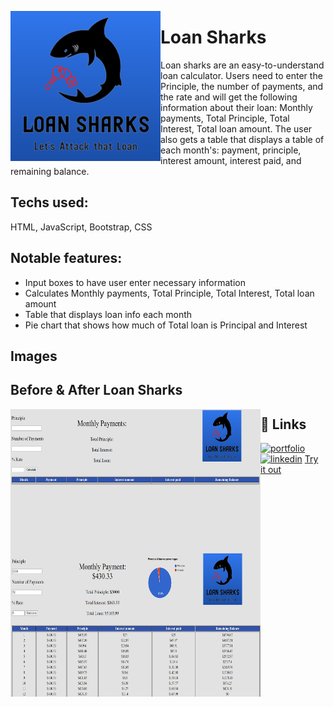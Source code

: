 <a href="url"><img src="/images/LS_icon.png" align="left" height="240" width="240" ></a>

# Loan Sharks

Loan sharks are an easy-to-understand loan calculator. Users need to enter the Principle, the number of payments, and the rate and will get the following information about their loan: Monthly payments, Total Principle, Total Interest, Total loan amount. The user also gets a table that displays a table of each month's: payment, principle, interest amount, interest paid, and remaining balance.

## Techs used:

HTML, JavaScript, Bootstrap, CSS

## Notable features:

- Input boxes to have user enter necessary information
- Calculates Monthly payments, Total Principle, Total Interest, Total loan amount
- Table that displays loan info each month
- Pie chart that shows how much of Total loan is Principal and Interest

## Images

## Before & After Loan Sharks

<a href="url"><img src="/images/LS_before.png" align="left" height="230" width="400" ></a>
<a href="url"><img src="/images/LS_after.png" align="left" height="230" width="400" ></a>

## 🔗 Links

[![portfolio](https://img.shields.io/badge/my_portfolio-000?style=for-the-badge&logo=ko-fi&logoColor=white)](https://sergiomendozer.github.io/Portfolio/)
[![linkedin](https://img.shields.io/badge/linkedin-0A66C2?style=for-the-badge&logo=linkedin&logoColor=white)](https://www.linkedin.com/in/sergio-mendoza-software-developer/)
[Try it out](https://sergiomendozer.github.io/Loan-Sharks/)
